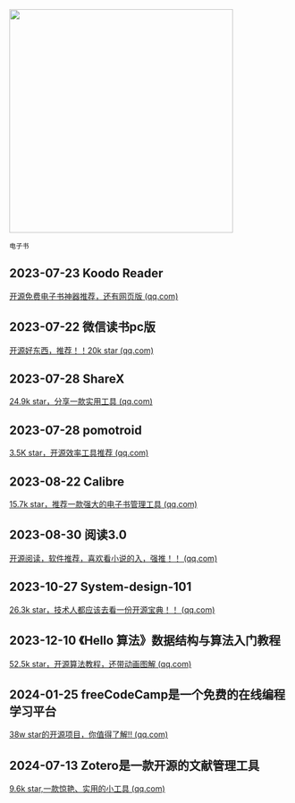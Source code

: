 <img src="https://img.picui.cn/free/2024/10/15/670e07de8c1a1.png" width="400" />  

<small>电子书</small>


## 2023-07-23 Koodo Reader 

[开源免费电子书神器推荐，还有网页版 (qq.com)](https://mp.weixin.qq.com/s?__biz=MzU4MjY3Mzc3OQ==&mid=2247486656&idx=1&sn=5499a53d86637a3d8a0ac178168da68d&chksm=fdb5f8dccac271cabb18e768a0a97139f13ef1c3f312ad2a4a6f621d4f2180fe32b106b5a312&token=1471711010&lang=zh_CN#rd)

## 2023-07-22  微信读书pc版

[开源好东西，推荐！！20k star (qq.com)](https://mp.weixin.qq.com/s?__biz=MzU4MjY3Mzc3OQ==&mid=2247486627&idx=4&sn=166efa7b330e3fdefc54e2ea492a0215&chksm=fdb5f8bfcac271a933e3383bc92eacd191bc48f4698a53f10323886a658ada0ab8e189517268&token=1471711010&lang=zh_CN#rd)

## 2023-07-28 ShareX

[24.9k star，分享一款实用工具 (qq.com)](https://mp.weixin.qq.com/s?__biz=MzU4MjY3Mzc3OQ==&mid=2247486773&idx=2&sn=b81778dac47892767fdad80bfc949925&chksm=fdb5f929cac2703f380b89096b30669777508e370c23c0810d06d0a442f6a72bfdaa32bd0129&token=1471711010&lang=zh_CN#rd)

## 2023-07-28 pomotroid

[3.5K star，开源效率工具推荐 (qq.com)](https://mp.weixin.qq.com/s?__biz=MzU4MjY3Mzc3OQ==&mid=2247486773&idx=1&sn=d7bc8d215be5570702a8cfda5a02bea1&chksm=fdb5f929cac2703f0d0276a48d986069b621661f911549576135514564a7cd882de24d516fcb&token=1471711010&lang=zh_CN#rd)

## 2023-08-22 Calibre

[15.7k star，推荐一款强大的电子书管理工具](https://mp.weixin.qq.com/s?__biz=MzU4MjY3Mzc3OQ==&mid=2247487346&idx=2&sn=4820a9d86ea850df748dc61198d2b79f&chksm=fdb5fb6ecac272786df1e646b403e7d7c009e4ddd4e91d8edf1f1079e2c3cdd9acc2ca181b67&token=1471711010&lang=zh_CN#rd)[ (qq.com)](https://mp.weixin.qq.com/s?__biz=MzU4MjY3Mzc3OQ==&mid=2247487346&idx=2&sn=4820a9d86ea850df748dc61198d2b79f&chksm=fdb5fb6ecac272786df1e646b403e7d7c009e4ddd4e91d8edf1f1079e2c3cdd9acc2ca181b67&token=1471711010&lang=zh_CN#rd)

## 2023-08-30 阅读3.0

[开源阅读，软件推荐，喜欢看小说的入，强推！！ (qq.com)](https://mp.weixin.qq.com/s?__biz=MzU4MjY3Mzc3OQ==&mid=2247487526&idx=3&sn=95607dd436bcdc7a5e34922709fa9833&chksm=fdb5e43acac26d2c21f6e1f8bcd3f9d989ce697c6dd918eb2c5eb24f91539029351af75f06d6&token=1471711010&lang=zh_CN#rd)

## 2023-10-27 System-design-101 

[26.3k star，技术人都应该去看一份开源宝典！！ (qq.com)](https://mp.weixin.qq.com/s?__biz=MzU4MjY3Mzc3OQ==&mid=2247488912&idx=1&sn=6b5009ab39153ea9e3f7525917018869&chksm=fdb5e18ccac2689aa3c097c1046074ea9408009d9c079eb984339c8f5fc4963ce2a168b0a7c6&token=1471711010&lang=zh_CN#rd)

## 2023-12-10 《Hello 算法》数据结构与算法入门教程

[52.5k star，开源算法教程，还带动画图解 (qq.com)](https://mp.weixin.qq.com/s?__biz=MzU4MjY3Mzc3OQ==&mid=2247489522&idx=2&sn=53faadd5dc697bda05eded1bc29c25e3&chksm=fdb5e3eecac26af83de84664fb45ccc1cc68fca53cb6be209c98da9a34eebf183170d2219153&token=1471711010&lang=zh_CN#rd)

## 2024-01-25 freeCodeCamp是一个免费的在线编程学习平台

[38w star的开源项目，你值得了解!! (qq.com)](https://mp.weixin.qq.com/s?__biz=MzU4MjY3Mzc3OQ==&mid=2247490005&idx=2&sn=581f3499893fd8ef275894375b9dde35&chksm=fdb5edc9cac264df540369d4fec124694b3e0caaa602b71be6465745a851000bd539b666eb45&token=1471711010&lang=zh_CN#rd)

## 2024-07-13 Zotero是一款开源的文献管理工具

[9.6k star,一款惊艳、实用的小工具 (qq.com)](https://mp.weixin.qq.com/s?__biz=MzU4MjY3Mzc3OQ==&mid=2247492293&idx=1&sn=c137d0fe204047ba0cb25b2a2c699811&chksm=fdb616d9cac19fcfefb951d4ab9932bb3444d05523f1580e5ebbe5ed25850ef2576b8239725a&token=1387101140&lang=zh_CN#rd)